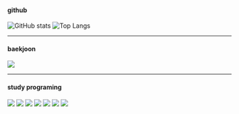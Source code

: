 #### github

![GitHub stats](https://github-readme-stats.vercel.app/api?username=YIJUNHYOUENG&show_icons=true&theme=rose_pine)
![Top Langs](https://github-readme-stats.vercel.app/api/top-langs/?username=YIJUNHYOUENG&layout=compact&langs_count=105&theme=rose_pine)

-----------

#### baekjoon

[![](http://mazassumnida.wtf/api/v2/generate_badge?boj=ljh040325)](https://solved.ac/ljh040325)

-----------

#### study programing
![](https://img.shields.io/badge/Java-007396?style=for-the-badge&logo=OpenJDK&logoColor=white)
![](https://img.shields.io/badge/Python-3776AB?style=for-the-badge&logo=Python&logoColor=white)
![](https://img.shields.io/badge/C%23-239120?style=for-the-badge&logo=Csharp&logoColor=white)
![](https://img.shields.io/badge/C-A8B9CC?style=for-the-badge&logo=C&logoColor=white)
![](https://img.shields.io/badge/-C++-00599C?style=for-the-badge&logo=C%2B%2B&logoColor=white)
![](https://img.shields.io/badge/-Node.js-339933?style=for-the-badge&logo=Node.js&logoColor=white)
![](https://img.shields.io/badge/-React-61DAFB?style=for-the-badge&logo=React&logoColor=white)



